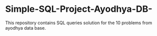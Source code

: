 # Simple-SQL-Project-Ayodhya-DB-
This repository contains SQL queries solution for the 10 problems from ayodhya data base.

